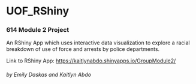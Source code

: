 # UOF_RShiny

### 614 Module 2 Project

An RShiny App which uses interactive data visualization to explore a racial breakdown of use of force and arrests by police departments.

Link to RShiny App:
https://kaitlynabdo.shinyapps.io/GroupModule2/ 

###### by Emily Daskas and Kaitlyn Abdo
